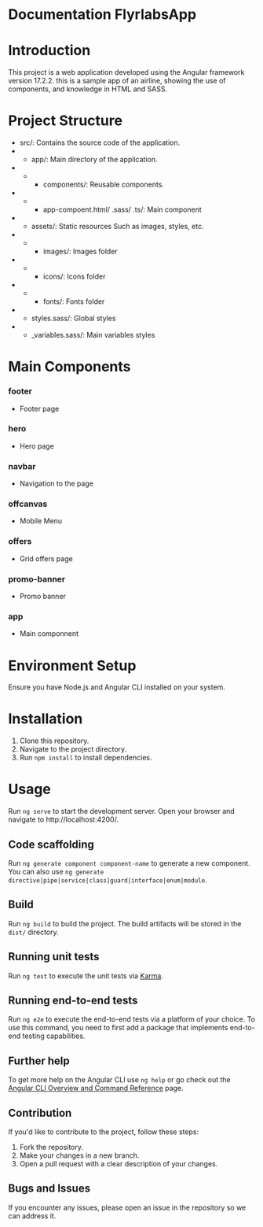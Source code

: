 # Documentation FlyrlabsApp

# Introduction
This project is a web application developed using the Angular framework version 17.2.2. this is a sample app of an airline, showing the use of components, and knowledge in HTML and SASS.

# Project Structure

- src/: Contains the source code of the application.
- - app/: Main directory of the application.
- - - components/: Reusable components.
- - - app-compoent.html/ .sass/ .ts/: Main component
- - assets/: Static resources Such as images, styles, etc.
- - - images/: Images folder
- - - icons/: Icons folder
- - - fonts/: Fonts folder
- - styles.sass/: Global styles
- - _variables.sass/: Main variables styles

# Main Components

### footer
- Footer page

### hero
- Hero page

### navbar
- Navigation to the page

### offcanvas
- Mobile Menu

### offers
- Grid offers page

### promo-banner
- Promo banner

### app
- Main componnent

# Environment Setup

Ensure you have Node.js and Angular CLI installed on your system.

# Installation

1. Clone this repository.
2. Navigate to the project directory.
3. Run `npm install` to install dependencies.

# Usage

Run `ng serve` to start the development server.
Open your browser and navigate to http://localhost:4200/.

## Code scaffolding

Run `ng generate component component-name` to generate a new component. You can also use `ng generate directive|pipe|service|class|guard|interface|enum|module`.

## Build

Run `ng build` to build the project. The build artifacts will be stored in the `dist/` directory.

## Running unit tests

Run `ng test` to execute the unit tests via [Karma](https://karma-runner.github.io).

## Running end-to-end tests

Run `ng e2e` to execute the end-to-end tests via a platform of your choice. To use this command, you need to first add a package that implements end-to-end testing capabilities.

## Further help

To get more help on the Angular CLI use `ng help` or go check out the [Angular CLI Overview and Command Reference](https://angular.io/cli) page.

## Contribution
If you'd like to contribute to the project, follow these steps:

1. Fork the repository.
2. Make your changes in a new branch.
3. Open a pull request with a clear description of your changes.

## Bugs and Issues
If you encounter any issues, please open an issue in the repository so we can address it.



